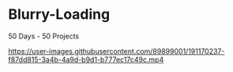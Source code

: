 # Blurry-Loading
50 Days - 50 Projects


https://user-images.githubusercontent.com/89899001/191170237-f87dd815-3a4b-4a9d-b9d1-b777ec17c49c.mp4

